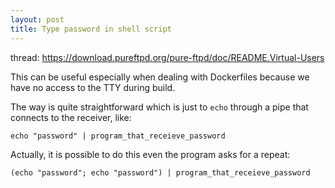 ```yaml
---
layout: post
title: Type password in shell script
---
```

thread: https://download.pureftpd.org/pure-ftpd/doc/README.Virtual-Users

This can be useful especially when dealing with Dockerfiles because we have no access to the TTY during build. 

The way is quite straightforward which is just to `echo` through a pipe that connects to the receiver, like:

```
echo "password" | program_that_receieve_password 
```

Actually, it is possible to do this even the program asks for a repeat:

```
(echo "password"; echo "password") | program_that_receieve_password
```
